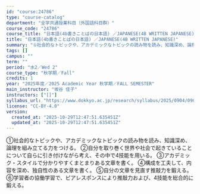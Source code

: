 ```yaml
---
id: "course:24786"
type: "course-catalog"
department: "全学共通授業科目（外国語科目群）"
course_code: "24786"
course_title: "日本語(4b書きことばの日本語) ／JAPANESE(4B WRITTEN JAPANESE)"
title: "日本語(4b書きことばの日本語) ／JAPANESE(4B WRITTEN JAPANESE)"
summary: "①社会的なトピックや、アカデミックなトピックの読み物を読み、知識深め、論理を組み立てる力をつける。 ②自分を取り巻く世界や社会で起きていることについて自らに引き付けながら考え、その中で4技能を用いる。 ③アカデミック・スタイルで分かりやすく…"
tags: []
campus: ""
term: ""
period: "水2／Wed 2"
course_type: "秋学期／Fall"
credits: 1
year: "2025年度／2025 Academic Year 秋学期／FALL SEMESTER"
main_instructor: "坂谷 佳子"
instructors: ["[]"]
syllabus_url: "https://www.dokkyo.ac.jp/research/syllabus/2025/0904/0904_24786_ja_JP.html"
license: "CC-BY-4.0"
version:
  created_at: "2025-10-29T12:47:51.635451Z"
  updated_at: "2025-10-29T12:47:51.635451Z"
---
```

①社会的なトピックや、アカデミックなトピックの読み物を読み、知識深め、論理を組み立てる力をつける。 ②自分を取り巻く世界や社会で起きていることについて自らに引き付けながら考え、その中で4技能を用いる。 ③アカデミック・スタイルで分かりやすくまとまりある文章を書く。 ④構成を工夫して、内容を深め、独自性のある文章を書く。 ⑤自分の文章を見直す推敲力を鍛える。 ⑥学習者の協働学習で、ピアレスポンスにより推敲力および、4技能を総合的に鍛える。
